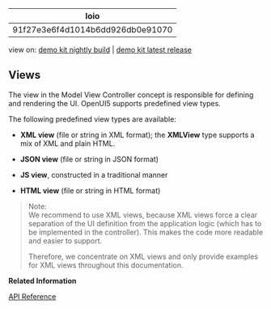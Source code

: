 <!-- loio91f27e3e6f4d1014b6dd926db0e91070 -->

| loio |
| -----|
| 91f27e3e6f4d1014b6dd926db0e91070 |

<div id="loio">

view on: [demo kit nightly build](https://openui5nightly.hana.ondemand.com/#/topic/91f27e3e6f4d1014b6dd926db0e91070) | [demo kit latest release](https://openui5.hana.ondemand.com/#/topic/91f27e3e6f4d1014b6dd926db0e91070)</div>

## Views

The view in the Model View Controller concept is responsible for defining and rendering the UI. OpenUI5 supports predefined view types.

The following predefined view types are available:

-   **XML view** \(file or string in XML format\); the **XMLView** type supports a mix of XML and plain HTML.

-   **JSON view** \(file or string in JSON format\)

-   **JS view**, constructed in a traditional manner

-   **HTML view** \(file or string in HTML format\)


> Note:  
> We recommend to use XML views, because XML views force a clear separation of the UI definition from the application logic \(which has to be implemented in the controller\). This makes the code more readable and easier to support.
> 
> Therefore, we concentrate on XML views and only provide examples for XML views throughout this documentation.

**Related Information**  


[API Reference](https://openui5.hana.ondemand.com/#/api/sap.ui.core.mvc.View)

